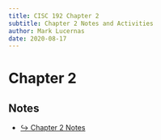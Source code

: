 ```yaml
---
title: CISC 192 Chapter 2
subtitle: Chapter 2 Notes and Activities
author: Mark Lucernas
date: 2020-08-17
---
```



# Chapter 2

## Notes

- [↪ Chapter 2 Notes](notes)

